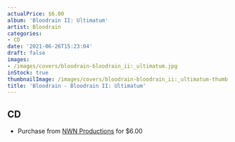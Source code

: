 ```yaml
---
actualPrice: $6.00
album: 'Bloodrain II: Ultimatum'
artist: Bloodrain
categories:
- CD
date: '2021-06-26T15:23:04'
draft: false
images:
- /images/covers/bloodrain-bloodrain_ii:_ultimatum.jpg
inStock: true
thumbnailImage: /images/covers/bloodrain-bloodrain_ii:_ultimatum-thumb.jpg
title: 'Bloodrain - Bloodrain II: Ultimatum'
---
```


## CD
* Purchase from [NWN Productions](http://shop.nwnprod.com/index.php?route=product/product&path=93&product_id=956&sort=pd.name&order=ASC) for $6.00
